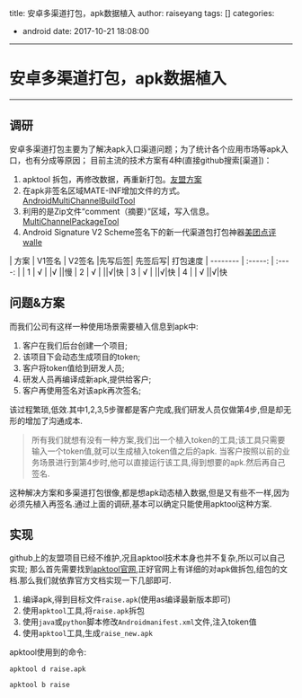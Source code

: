 title: 安卓多渠道打包，apk数据植入
author: raiseyang
tags: []
categories:
  - android
date: 2017-10-21 18:08:00
---
# 安卓多渠道打包，apk数据植入


---
## 调研
安卓多渠道打包主要为了解决apk入口渠道问题；为了统计各个应用市场等apk入口，也有分成等原因；
目前主流的技术方案有4种(直接github搜索[渠道])：
1. apktool 拆包，再修改数据，再重新打包。[友盟方案](https://github.com/umeng/umeng-muti-channel-build-tool)
2. 在apk非签名区域MATE-INF增加文件的方式。[AndroidMultiChannelBuildTool](https://github.com/GavinCT/AndroidMultiChannelBuildTool)
3. 利用的是Zip文件“comment（摘要）”区域，写入信息。[MultiChannelPackageTool](https://github.com/seven456/MultiChannelPackageTool)
4. Android Signature V2 Scheme签名下的新一代渠道包打包神器[美团点评walle](https://github.com/Meituan-Dianping/walle)
<!-- more -->
| 方案        | V1签名   |  V2签名  |先写后签| 先签后写| 打包速度
| --------   | :-----:  | :----:  |
| 1        | √ |        |√ ||慢
| 2        |   √   |      ||√|快
| 3        |    √    |    ||√|快
| 4        |        |  √  ||√|快

## 问题&方案
而我们公司有这样一种使用场景需要植入信息到apk中:
1. 客户在我们后台创建一个项目;
2. 该项目下会动态生成项目的token;
3. 客户将token值给到研发人员;
4. 研发人员再编译成新apk,提供给客户;
5. 客户再使用签名对该apk再次签名;

该过程繁琐,低效.其中1,2,3,5步骤都是客户完成,我们研发人员仅做第4步,但是却无形的增加了沟通成本.
> 所有我们就想有没有一种方案,我们出一个植入token的工具;该工具只需要输入一个token值,就可以生成植入token值之后的apk.
当客户按照以前的业务场景进行到第4步时,他可以直接运行该工具,得到想要的apk.然后再自己签名.

这种解决方案和多渠道打包很像,都是想apk动态植入数据,但是又有些不一样,因为必须先植入再签名.通过上面的调研,基本可以确定只能使用apktool这种方案.

## 实现
github上的友盟项目已经不维护,况且apktool技术本身也并不复杂,所以可以自己实现;
那么首先需要找到[apktool官网](https://ibotpeaches.github.io/Apktool/),正好官网上有详细的对apk做拆包,组包的文档.那么我们就依靠官方文档实现一下几部即可.
1. 编译apk,得到目标文件`raise.apk`(使用as编译最新版本即可)
2. 使用`apktool`工具,将`raise.apk`拆包
3. 使用`java`或`python`脚本修改`Androidmanifest.xml`文件,注入token值
4. 使用`apktool`工具,生成`raise_new.apk`

apktool使用到的命令:
```
apktool d raise.apk

apktool b raise
```